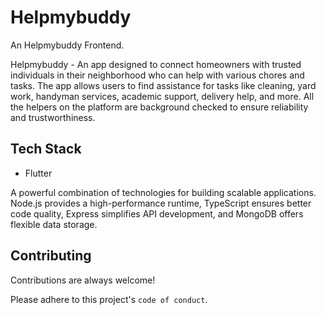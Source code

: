 
# Helpmybuddy

An Helpmybuddy Frontend.

Helpmybuddy - An app designed to connect homeowners with trusted individuals in their neighborhood who can help with various chores and tasks. The app allows users to find assistance for tasks like cleaning, yard work, handyman services, academic support, delivery help, and more. All the helpers on the platform are background checked to ensure reliability and trustworthiness.


## Tech Stack

- Flutter

A powerful combination of technologies for building scalable applications. Node.js provides a high-performance runtime, TypeScript ensures better code quality, Express simplifies API development, and MongoDB offers flexible data storage.
## Contributing

Contributions are always welcome!

Please adhere to this project's `code of conduct`.

